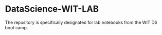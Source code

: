 # DataScience-WIT-LAB
The repository is specifically designated for lab notebooks from the WIT DS boot camp.
